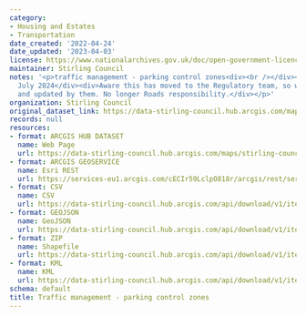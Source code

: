 ```yaml
---
category:
- Housing and Estates
- Transportation
date_created: '2022-04-24'
date_updated: '2023-04-03'
license: https://www.nationalarchives.gov.uk/doc/open-government-licence/version/3/
maintainer: Stirling Council
notes: '<p>traffic management - parking control zones<div><br /></div><div>Notes:
  July 2024</div><div>Aware this has moved to the Regulatory team, so will be reviewed
  and updated by them. No longer Roads responsibility.</div></p>'
organization: Stirling Council
original_dataset_link: https://data-stirling-council.hub.arcgis.com/maps/stirling-council::traffic-management-parking-control-zones
records: null
resources:
- format: ARCGIS HUB DATASET
  name: Web Page
  url: https://data-stirling-council.hub.arcgis.com/maps/stirling-council::traffic-management-parking-control-zones
- format: ARCGIS GEOSERVICE
  name: Esri REST
  url: https://services-eu1.arcgis.com/cECIr59LclpO818r/arcgis/rest/services/Traffic_Management_Parking_Control_Zones/FeatureServer/4
- format: CSV
  name: CSV
  url: https://data-stirling-council.hub.arcgis.com/api/download/v1/items/e559a9f94cc24dbfa07238af94121d51/csv?layers=4
- format: GEOJSON
  name: GeoJSON
  url: https://data-stirling-council.hub.arcgis.com/api/download/v1/items/e559a9f94cc24dbfa07238af94121d51/geojson?layers=4
- format: ZIP
  name: Shapefile
  url: https://data-stirling-council.hub.arcgis.com/api/download/v1/items/e559a9f94cc24dbfa07238af94121d51/shapefile?layers=4
- format: KML
  name: KML
  url: https://data-stirling-council.hub.arcgis.com/api/download/v1/items/e559a9f94cc24dbfa07238af94121d51/kml?layers=4
schema: default
title: Traffic management - parking control zones
---
```

